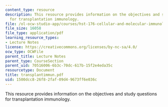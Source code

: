 ```yaml
---
content_type: resource
description: This resource provides information on the objectives and study questions
  for transplantation immunology.
file: /ol-ocw-studio-app/courses/hst-176-cellular-and-molecular-immunology-fall-2005/1500dcc826f82faf09d49673ff6e036c_transplantimmun.pdf
file_size: 16058
file_type: application/pdf
learning_resource_types:
- Lecture Notes
license: https://creativecommons.org/licenses/by-nc-sa/4.0/
ocw_type: OCWFile
parent_title: Lecture Notes
parent_type: CourseSection
parent_uid: 70516006-6b3c-70dc-617b-15f2e4eda35c
resourcetype: Document
title: transplantimmun.pdf
uid: 1500dcc8-26f8-2faf-09d4-9673ff6e036c
---
```

This resource provides information on the objectives and study questions for transplantation immunology.